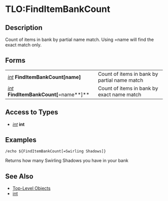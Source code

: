 # TLO:FindItemBankCount

## Description

Count of items in bank by partial name match. Using =name will find the exact match only.

## Forms

|  |  |
| :--- | :--- |
| [_int_](../data-types/datatype-int.md) **FindItemBankCount[**name**]** | Count of items in bank by partial name match |
| [_int_](../data-types/datatype-int.md) **FindItemBankCount[**=name**]** | Count of items in bank by exact name match |

## Access to Types

* [_int_](../data-types/datatype-int.md) **int**

## Examples

`/echo ${FindItemBankCount[=Swirling Shadows]}`

Returns how many Swirling Shadows you have in your bank

## See Also

* [Top-Level Objects](./)
* [int](../data-types/datatype-int.md)


